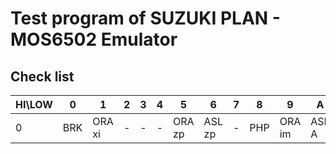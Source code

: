 # Test program of SUZUKI PLAN - MOS6502 Emulator

## Check list

|HI\LOW|     0|     1|     2|     3|     4|     5|     6|     7|     8|     9|     A|     B|     C|     D|     E|     F|
|------|------|------|------|------|------|------|------|------|------|------|------|------|------|------|------|------|
|     0|BRK   |ORA xi|-     |-     |-     |ORA zp|ASL zp|-     |PHP   |ORA im|ASL A |      |      |ORA ab|ASL ab|      |
